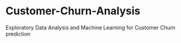 # Customer-Churn-Analysis
Exploratory Data Analysis and Machine Learning for Customer Churn prediction
